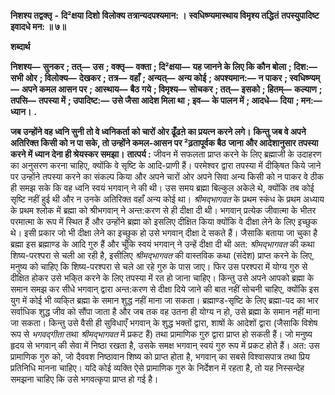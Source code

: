  **निशश्य तद्वक्तृ** **-** **दि²क्षया दिशो** **विलोक्य तत्रान्यदपश्यमान: ।** **स्वधिष्ण्यमास्थाय विमृश्य तद्धितं** **तपस्युपादिष्ट इवादधे मन: ॥ ७॥** 

**शब्दार्थ** 

**निशश्य—** **सुनकर** **; तत्—** **उस** **; वक्तृ—** **वक्ता** **; दि²क्षया—** **यह जानने के लिए कि कौन बोला** **; दिश:—** **सभी ओर** **; विलोक्य—** **देखकर** **; तत्र—** **वहाँ** **; अन्यत्—** **अन्य कोई** **; अपश्यमान:—** **न पाकर** **; स्वधिष्ण्यम्—** **अपने कमल आसन पर** **; आस्थाय—** **बैठ** **गये** **; विमृश्य—** **सोचकर** **; तत्—** **इसको** **; हितम्—** **कल्याण** **; तपसि—** **तपस्या में** **; उपादिष्ट:—** **उसे जैसा आदेश मिला था** **; इव—** **के पालन में** **; आदधे—** **दिया** **; मन:—** **ध्यान।** **.** 

**जब उन्होंने वह ध्वनि सुनी तो वे ध्वनिकर्ता को चारों ओर ढूँढऩे का प्रयत्न करने लगे।** **किन्तु जब वे अपने अतिरिक्त किसी को न पा सके, तो उन्होंने कमल-आसन पर ²ढ़तापूर्वक बैठ** **जाना और आदेशानुसार तपस्या करने में ध्यान देना ही श्रेयस्कर समझा।** **तात्पर्य :** जीवन में सफलता प्राप्त करने के लिए ब्रह्माजी के उदाहरण का अनुसरण करना चाहिए, क्योंकि वे सृष्टि के आदि-प्राणी हैं। परमेश्वर द्वारा तपस्या में दीकि्षत किये जाने पर उन्होंने तपस्या करने का संकल्प किया और अपने चारों ओर अपने सिवा अन्य किसी को न पाकर वे ठीक ही समझ सके कि वह ध्वनि स्वयं भगवान् ने की थी। उस समय ब्रह्मा बिल्कुल अकेले थे, क्योंकि तब कोई सृष्टि नहीं हुई थी और न उनके अतिरिक्त वहाँ अन्य कोई था। *श्रीमद्भागवत* के प्रथम स्कंध के प्रथम अध्याय के प्रथम श्लोक में ब्रह्मा को श्रीभगवान् ने अन्त:करण से ही दीक्षा दी थी। भगवान् प्रत्येक जीवात्मा के भीतर परमात्मा के रूप में स्थित हैं और उन्होंने ब्रह्मा को इसलिए दीक्षित किया क्योंकि वे दीक्षा लेने के लिए इच्छुक थे। इसी प्रकार जो भी दीक्षा लेने का इच्छुक हो उसे भगवान् दीक्षा दे सकते हैं। जैसाकि बताया जा चुका है ब्रह्मा इस ब्रह्माण्ड के आदि गुरु हैं और चूँकि स्वयं भगवान् ने उन्हें दीक्षा दी थी अत: *श्रीमद्भागवत* की कथा शिष्य-परश्परा से चली आ रही है, इसीलिए *श्रीमद्भागवत* की वास्तविक कथा (संदेश) प्राप्त करने के लिए, मनुष्य को चाहिए कि शिष्य-परश्परा से चले आ रहे गुरु के पास जाए। फिर उस परश्परा में योग्य गुरु से दीक्षित होकर उसे भकि्त करने के लिए तपस्या में रत हो जाना चाहिए। किन्तु उसे अपने आपको ब्रह्मा के समान समझ कर सीधे भगवान् द्वारा अन्त:करण से दीक्षा दिये जाने की बात नहीं सोचनी चाहिए, क्योंकि इस युग में कोई भी व्यकि्त ब्रह्मा के समान शुद्ध नहीं माना जा सकता। ब्रह्माण्ड-सृष्टि के लिए ब्रह्मा-पद का भार सर्वाधिक शुद्ध जीव को सौंपा जाता है और जब तक वह उतना ही योग्य न हो, उसे ब्रह्मा के समान नहीं माना जा सकता। किन्तु उसे वैसी ही सुविधाएँ भगवान् के शुद्ध भक्तों द्वारा, शाषों के आदेशों द्वारा (जैसाकि विशेष रूप से *भगवद्गीता* तथा *श्रीमद्भागवत* में प्रकट हैं) तथा प्रामाणिक गुरु द्वारा प्राप्त हो सकती हैं। जो मनुष्य हृदय से भगवान् की सेवा में निष्ठा रखता है, उसके समक्ष भगवान् स्वयं गुरु रूप में प्रकट होते हैं। अत: उस प्रामाणिक गुरु को, जो दैववश निष्ठावान शिष्य को प्राप्त होता है, भगवान् का सबसे विश्वासपात्र तथा प्रिय प्रतिनिधि मानना चाहिए। यदि कोई व्यक्ति ऐसे प्रामाणिक गुरु के निर्देशन में रहता है, तो यह निस्सन्देह समझना चाहिए कि उसे भगवत्कृपा प्राप्त हो गई है। 